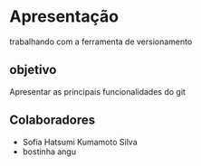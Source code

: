 # Apresentação

trabalhando com a ferramenta de versionamento 

## objetivo

Apresentar as principais funcionalidades do git

## Colaboradores

* Sofia Hatsumi Kumamoto Silva
*  bostinha angu
